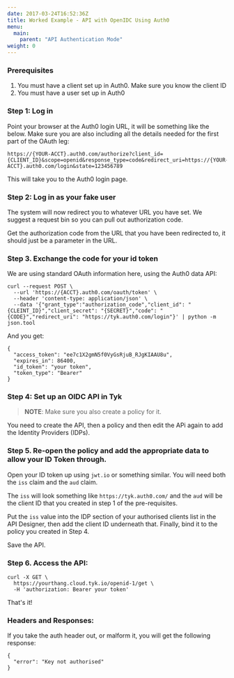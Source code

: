 ```yaml
---
date: 2017-03-24T16:52:36Z
title: Worked Example - API with OpenIDC Using Auth0
menu:
  main:
    parent: "API Authentication Mode"
weight: 0
---
```

### Prerequisites

1. You must have a client set up in Auth0. Make sure you know the client ID
2. You must have a user set up in Auth0


###  Step 1: Log in

Point your browser at the Auth0 login URL, it will be something like the below. Make sure you are also including all the details needed for the first part of the OAuth leg:
```
https://{YOUR-ACCT}.auth0.com/authorize?client_id={CLIENT_ID}&scope=openid&response_type=code&redirect_uri=https://{YOUR-ACCT}.auth0.com/login&state=123456789
```

This will take you to the Auth0 login page.

###  Step 2: Log in as your fake user

The system will now redirect you to whatever URL you have set. We suggest a request bin so you can pull out authorization code.

Get the authorization code from the URL that you have been redirected to, it should just be a parameter in the URL.

### Step 3. Exchange the code for your id token

We are using standard OAuth information here, using the Auth0 data API:

```{.copyWrapper}
curl --request POST \
  --url 'https://{ACCT}.auth0.com/oauth/token' \
  --header 'content-type: application/json' \
  --data '{"grant_type":"authorization_code","client_id": "{CLEINT_ID}","client_secret": "{SECRET}","code": "{CODE}","redirect_uri": "https://tyk.auth0.com/login"}' | python -m json.tool
```

And you get:

```
{
  "access_token": "ee7c1X2gmN5f0VyGsRjuB_RJgKIAAU8u",
  "expires_in": 86400,
  "id_token": "your token",
  "token_type": "Bearer"
}
```

### Step 4: Set up an OIDC API in Tyk

> **NOTE**: Make sure you also create a policy for it.

You need to create the API, then a policy and then edit the APi again to add the Identity Providers (IDPs).

### Step 5. Re-open the policy and add the appropriate data to allow your ID Token through.

Open your ID token up using `jwt.io` or something similar. You will need both the `iss` claim and the `aud` claim.

The `iss` will look something like `https://tyk.auth0.com/` and the `aud` will be the client ID that you created in step 1 of the pre-requisites.

Put the `iss` value into the IDP section of your authorised clients list in the API Designer, then add the client ID underneath that. Finally, bind it to the policy you created in Step 4.

Save the API.

### Step 6. Access the API:

```{.copyWrapper}
curl -X GET \
  https://yourthang.cloud.tyk.io/openid-1/get \
  -H 'authorization: Bearer your token'
```
That's it!


### Headers and Responses:

If you take the auth header out, or malform it, you will get the following response:

```
{
  "error": "Key not authorised"
}
```

 [1]: /docs/img/diagrams/openid_connect.png
